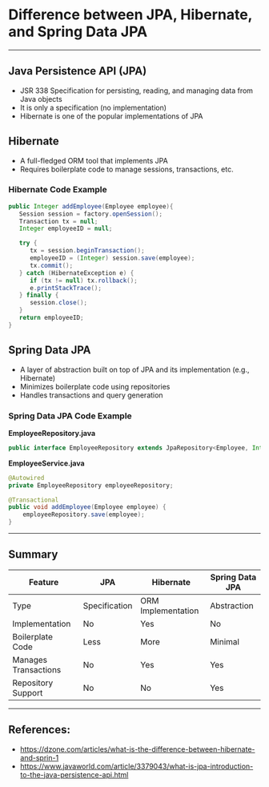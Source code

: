 
# Difference between JPA, Hibernate, and Spring Data JPA

---

## Java Persistence API (JPA)
- JSR 338 Specification for persisting, reading, and managing data from Java objects
- It is only a specification (no implementation)
- Hibernate is one of the popular implementations of JPA

## Hibernate
- A full-fledged ORM tool that implements JPA
- Requires boilerplate code to manage sessions, transactions, etc.

### Hibernate Code Example
```java
public Integer addEmployee(Employee employee){
   Session session = factory.openSession();
   Transaction tx = null;
   Integer employeeID = null;

   try {
      tx = session.beginTransaction();
      employeeID = (Integer) session.save(employee); 
      tx.commit();
   } catch (HibernateException e) {
      if (tx != null) tx.rollback();
      e.printStackTrace(); 
   } finally {
      session.close(); 
   }
   return employeeID;
}
```

## Spring Data JPA
- A layer of abstraction built on top of JPA and its implementation (e.g., Hibernate)
- Minimizes boilerplate code using repositories
- Handles transactions and query generation

### Spring Data JPA Code Example

**EmployeeRepository.java**
```java
public interface EmployeeRepository extends JpaRepository<Employee, Integer> {}
```

**EmployeeService.java**
```java
@Autowired
private EmployeeRepository employeeRepository;

@Transactional
public void addEmployee(Employee employee) {
    employeeRepository.save(employee);
}
```

---

## Summary
| Feature | JPA | Hibernate | Spring Data JPA |
|--------|-----|-----------|-----------------|
| Type | Specification | ORM Implementation | Abstraction |
| Implementation | No | Yes | No |
| Boilerplate Code | Less | More | Minimal |
| Manages Transactions | No | Yes | Yes |
| Repository Support | No | No | Yes |

---

## References:
- https://dzone.com/articles/what-is-the-difference-between-hibernate-and-sprin-1
- https://www.javaworld.com/article/3379043/what-is-jpa-introduction-to-the-java-persistence-api.html

